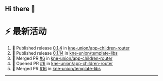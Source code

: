 ## Hi there 👋

<!--

**Here are some ideas to get you started:**

🙋‍♀️ A short introduction - what is your organization all about?
🌈 Contribution guidelines - how can the community get involved?
👩‍💻 Useful resources - where can the community find your docs? Is there anything else the community should know?
🍿 Fun facts - what does your team eat for breakfast?
🧙 Remember, you can do mighty things with the power of [Markdown](https://docs.github.com/github/writing-on-github/getting-started-with-writing-and-formatting-on-github/basic-writing-and-formatting-syntax)
-->


# ⚡ 最新活动

<!--START_SECTION:activity-->
1. 🚀 Published release [0.1.4](https://github.com/kne-union/app-children-router/releases/tag/0.1.4) in [kne-union/app-children-router](https://github.com/kne-union/app-children-router)
2. 🚀 Published release [0.1.14](https://github.com/kne-union/template-libs/releases/tag/0.1.14) in [kne-union/template-libs](https://github.com/kne-union/template-libs)
3. 🎉 Merged PR [#6](https://github.com/kne-union/app-children-router/pull/6) in [kne-union/app-children-router](https://github.com/kne-union/app-children-router)
4. 💪 Opened PR [#6](https://github.com/kne-union/app-children-router/pull/6) in [kne-union/app-children-router](https://github.com/kne-union/app-children-router)
5. 🎉 Merged PR [#16](https://github.com/kne-union/template-libs/pull/16) in [kne-union/template-libs](https://github.com/kne-union/template-libs)
<!--END_SECTION:activity-->

---
